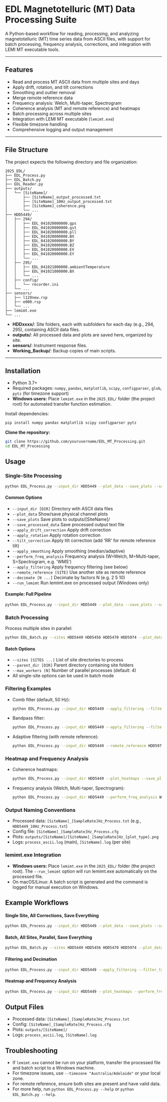 # EDL Magnetotelluric (MT) Data Processing Suite

A Python-based workflow for reading, processing, and analyzing magnetotelluric (MT) time series data from ASCII files, with support for batch processing, frequency analysis, corrections, and integration with LEMI MT executable tools.

---


## Features

- Read and process MT ASCII data from multiple sites and days
- Apply drift, rotation, and tilt corrections
- Smoothing and outlier removal
- Merge remote reference data
- Frequency analysis: Welch, Multi-taper, Spectrogram
- Coherence analysis (MT and remote reference) and heatmaps
- Batch processing across multiple sites
- Integration with LEMI MT executable (`lemimt.exe`)
- Flexible timezone handling
- Comprehensive logging and output management

---

## File Structure

The project expects the following directory and file organization:

```
2025_EDL/
├── EDL_Process.py
├── EDL_Batch.py
├── EDL_Reader.py
├── outputs/
│   └── [SiteName]/
│       ├── [SiteName]_output_processed.txt
│       ├── [SiteName]_10Hz_output_processed.txt
│       ├── [SiteName]_coherence.png
│       └── ...
├── HDD5449/
│   ├── 294/
│   │   ├── EDL_041020000000.gps
│   │   ├── EDL_041020000000.gst
│   │   ├── EDL_041020000000.pll
│   │   ├── EDL_041020000000.BX
│   │   ├── EDL_041020000000.BY
│   │   ├── EDL_041020000000.BZ
│   │   ├── EDL_041020000000.EX
│   │   ├── EDL_041020000000.EY
│   │   └── ...
│   ├── 295/
│   │   ├── EDL_041021000000.ambientTemperature
│   │   ├── EDL_041021000000.BX
│   │   └── ...
│   ├── config/
│   │   └── recorder.ini
│   └── ...
├── sensors/
│   ├── l120new.rsp
│   ├── e000.rsp
│   └── ...
├── lemimt.exe
└── ...
```

- **HDDxxxx/**: Site folders, each with subfolders for each day (e.g., 294, 295), containing ASCII data files.
- **outputs/**: All processed data and plots are saved here, organized by site.
- **sensors/**: Instrument response files.
- **Working_Backup/**: Backup copies of main scripts.

---
## Installation

- Python 3.7+
- Required packages: `numpy`, `pandas`, `matplotlib`, `scipy`, `configparser`, `glob`, `pytz` (for timezone support)
- **Windows users:** Place `lemimt.exe` in the `2025_EDL/` folder (the project root) for automated transfer function estimation.

Install dependencies:
```bash
pip install numpy pandas matplotlib scipy configparser pytz
```

**Clone the repository:**
```bash
git clone https://github.com/yourusername/EDL_MT_Processing.git
cd EDL_MT_Processing
```

## Usage

### Single-Site Processing

```bash
python EDL_Process.py --input_dir HDD5449 --plot_data --save_plots --save_processed_data
```

#### Common Options
- `--input_dir [DIR]`         Directory with ASCII data files
- `--plot_data`               Show/save physical channel plots
- `--save_plots`              Save plots to outputs/[SiteName]/
- `--save_processed_data`     Save processed output text file
- `--apply_drift_correction`  Apply drift correction
- `--apply_rotation`          Apply rotation correction
- `--tilt_correction`         Apply tilt correction (add 'RR' for remote reference tilt)
- `--apply_smoothing`         Apply smoothing (median/adaptive)
- `--perform_freq_analysis`   Frequency analysis (W=Welch, M=Multi-taper, S=Spectrogram, e.g. 'WMS')
- `--apply_filtering`         Apply frequency filtering (see below)
- `--remote_reference [SITE]` Use another site as remote reference
- `--decimate [N ...]`        Decimate by factors N (e.g. 2 5 10)
- `--run_lemimt`              Run lemimt.exe on processed output (Windows only)

#### Example: Full Pipeline
```bash
python EDL_Process.py --input_dir HDD5449 --plot_data --save_plots --save_processed_data --apply_drift_correction --apply_rotation --tilt_correction --apply_smoothing --smoothing_method adaptive --perform_freq_analysis WMS --plot_coherence --remote_reference HDD5974 --decimate 2 5 --run_lemimt
```

### Batch Processing

Process multiple sites in parallel:
```bash
python EDL_Batch.py --sites HDD5449 HDD5456 HDD5470 HDD5974 --plot_data --save_plots --save_processed_data --apply_drift_correction --apply_rotation --tilt_correction --max_workers 4
```

#### Batch Options
- `--sites [SITES ...]`       List of site directories to process
- `--parent_dir [DIR]`        Parent directory containing site folders
- `--max_workers [N]`         Number of parallel processes (default: 4)
- All single-site options can be used in batch mode

### Filtering Examples

- Comb filter (default, 50 Hz):
  ```bash
  python EDL_Process.py --input_dir HDD5449 --apply_filtering --filter_type comb --save_processed_data
  ```
- Bandpass filter:
  ```bash
  python EDL_Process.py --input_dir HDD5449 --apply_filtering --filter_type bandpass --filter_low_freq 0.01 --filter_high_freq 1.0 --save_processed_data
  ```
- Adaptive filtering (with remote reference):
  ```bash
  python EDL_Process.py --input_dir HDD5449 --remote_reference HDD5974 --apply_filtering --filter_type adaptive --filter_reference_channel rBx --save_processed_data
  ```

### Heatmap and Frequency Analysis

- Coherence heatmaps:
  ```bash
  python EDL_Process.py --input_dir HDD5449 --plot_heatmaps --save_plots
  ```
- Frequency analysis (Welch, Multi-taper, Spectrogram):
    ```bash
    python EDL_Process.py --input_dir HDD5449 --perform_freq_analysis WMS --save_plots
    ```

### Output Naming Conventions

- Processed data: `[SiteName]_[SampleRate]Hz_Process.txt` (e.g., `HDD5449_10Hz_Process.txt`)
- Config file:    `[SiteName]_[SampleRate]Hz_Process.cfg`
- Plots:          `outputs/[SiteName]/[SiteName]_[SampleRate]Hz_[plot_type].png`
- Logs:           `process_ascii.log` (main), `[SiteName].log` (per site)

### lemimt.exe Integration
- **Windows users:** Place `lemimt.exe` in the `2025_EDL/` folder (the project root). The `--run_lemimt` option will run lemimt.exe automatically on the processed file.
- On macOS/Linux: A batch script is generated and the command is logged for manual execution on Windows.

## Example Workflows

#### Single Site, All Corrections, Save Everything
```bash
python EDL_Process.py --input_dir HDD5449 --plot_data --save_plots --save_processed_data --apply_drift_correction --apply_rotation --tilt_correction --remote_reference HDD5974 --perform_freq_analysis WMS --plot_heatmaps --run_lemimt
```

#### Batch, All Sites, Parallel, Save Everything
```bash
python EDL_Batch.py --sites HDD5449 HDD5456 HDD5470 HDD5974 --plot_data --save_plots --save_processed_data --apply_drift_correction --apply_rotation --tilt_correction --max_workers 4
```

#### Filtering and Decimation
```bash
python EDL_Process.py --input_dir HDD5449 --apply_filtering --filter_type comb --decimate 2 5 --save_processed_data
```

#### Heatmap and Frequency Analysis
```bash
python EDL_Process.py --input_dir HDD5449 --plot_heatmaps --perform_freq_analysis WMS --save_plots
```

## Output Files
- Processed data: `[SiteName]_[SampleRate]Hz_Process.txt`
- Config:         `[SiteName]_[SampleRate]Hz_Process.cfg`
- Plots:          `outputs/[SiteName]/`
- Logs:           `process_ascii.log`, `[SiteName].log`

## Troubleshooting
- If `lemimt.exe` cannot be run on your platform, transfer the processed file and batch script to a Windows machine.
- For timezone issues, use `--timezone "Australia/Adelaide"` or your local zone.
- For remote reference, ensure both sites are present and have valid data.
- For more help, run `python EDL_Process.py --help` or `python EDL_Batch.py --help`.
